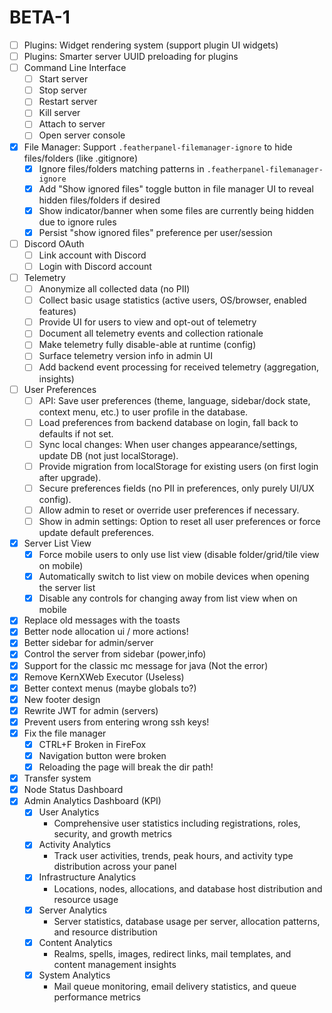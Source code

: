 # BETA-1

- [ ] Plugins: Widget rendering system (support plugin UI widgets)
- [ ] Plugins: Smarter server UUID preloading for plugins
- [ ] Command Line Interface
  - [ ] Start server
  - [ ] Stop server
  - [ ] Restart server
  - [ ] Kill server
  - [ ] Attach to server
  - [ ] Open server console
- [x] File Manager: Support `.featherpanel-filemanager-ignore` to hide files/folders (like .gitignore)
  - [x] Ignore files/folders matching patterns in `.featherpanel-filemanager-ignore`
  - [x] Add "Show ignored files" toggle button in file manager UI to reveal hidden files/folders if desired
  - [x] Show indicator/banner when some files are currently being hidden due to ignore rules
  - [x] Persist "show ignored files" preference per user/session
- [ ] Discord OAuth
  - [ ] Link account with Discord
  - [ ] Login with Discord account
- [ ] Telemetry
  - [ ] Anonymize all collected data (no PII)
  - [ ] Collect basic usage statistics (active users, OS/browser, enabled features)
  - [ ] Provide UI for users to view and opt-out of telemetry
  - [ ] Document all telemetry events and collection rationale
  - [ ] Make telemetry fully disable-able at runtime (config)
  - [ ] Surface telemetry version info in admin UI
  - [ ] Add backend event processing for received telemetry (aggregation, insights)
- [ ] User Preferences
  - [ ] API: Save user preferences (theme, language, sidebar/dock state, context menu, etc.) to user profile in the database.
  - [ ] Load preferences from backend database on login, fall back to defaults if not set.
  - [ ] Sync local changes: When user changes appearance/settings, update DB (not just localStorage).
  - [ ] Provide migration from localStorage for existing users (on first login after upgrade).
  - [ ] Secure preferences fields (no PII in preferences, only purely UI/UX config).
  - [ ] Allow admin to reset or override user preferences if necessary.
  - [ ] Show in admin settings: Option to reset all user preferences or force update default preferences.
- [x] Server List View
  - [x] Force mobile users to only use list view (disable folder/grid/tile view on mobile)
  - [x] Automatically switch to list view on mobile devices when opening the server list
  - [x] Disable any controls for changing away from list view when on mobile
- [x] Replace old messages with the toasts
- [x] Better node allocation ui / more actions!
- [x] Better sidebar for admin/server
- [x] Control the server from sidebar (power,info)
- [x] Support for the classic mc message for java (Not the error)
- [x] Remove KernXWeb Executor (Useless)
- [x] Better context menus (maybe globals to?)
- [x] New footer design
- [x] Rewrite JWT for admin (servers)
- [x] Prevent users from entering wrong ssh keys!
- [x] Fix the file manager
  - [x] CTRL+F Broken in FireFox
  - [x] Navigation button were broken
  - [x] Reloading the page will break the dir path!
- [x] Transfer system
- [x] Node Status Dashboard
- [x] Admin Analytics Dashboard (KPI)
  - [x] User Analytics
    - Comprehensive user statistics including registrations, roles, security, and growth metrics
  - [x] Activity Analytics
    - Track user activities, trends, peak hours, and activity type distribution across your panel
  - [x] Infrastructure Analytics
    - Locations, nodes, allocations, and database host distribution and resource usage
  - [x] Server Analytics
    - Server statistics, database usage per server, allocation patterns, and resource distribution
  - [x] Content Analytics
    - Realms, spells, images, redirect links, mail templates, and content management insights
  - [x] System Analytics
    - Mail queue monitoring, email delivery statistics, and queue performance metrics

